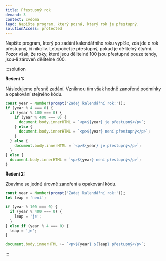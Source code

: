 ```yaml
---
title: Přestupný rok
demand: 3
context: cvdoma
lead: Napište program, který pozná, který rok je přestupný.
solutionAccess: protected
---
```


Napište program, který po zadání kalendářního roku vypíše, zda jde o rok přestupný, či nikoliv. Letopočet je přestupný, pokud je dělitelný čtyřmi. Pozor však, že roky, které jsou dělitelné 100 jsou přestupné pouze tehdy, jsou-li zároveň dělitelné 400.

:::solution

**Řešení 1:**

Následujeme přesně zadání. Vzniknou tím však hodně zanořené podmínky a opakování stejného kódu.

```js
const year = Number(prompt('Zadej kalendářní rok:'));
if (year % 4 === 0) {
  if (year % 100 === 0) {
    if (year % 400 === 0) {
      document.body.innerHTML = `<p>${year} je přestupný</p>`;
    } else {
      document.body.innerHTML = `<p>${year} není přestupný</p>`;
    }
  } else {
    document.body.innerHTML = `<p>${year} je přestupný</p>`;
  }
} else {
  document.body.innerHTML = `<p>${year} není přestupný</p>`;
}
```

**Řešení 2:**

Zbavíme se jedné úrovně zanoření a opakování kódu.

```js
const year = Number(prompt('Zadej kalendářní rok:'));
let leap = 'není';

if (year % 100 === 0) {
  if (year % 400 === 0) {
    leap = 'je';
  }
} else if (year % 4 === 0) {
  leap = 'je';
}

document.body.innerHTML += `<p>${year} ${leap} přestupný</p>`;
```

:::
